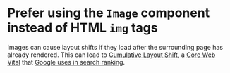 # Prefer using the `Image` component instead of HTML `img` tags

Images can cause layout shifts if they load after the surrounding page has already rendered. This can lead to [Cumulative Layout Shift](https://web.dev/cls/), a [Core Web Vital](https://web.dev/vitals/) that [Google uses in search ranking](https://developers.google.com/search/blog/2020/05/evaluating-page-experience).
